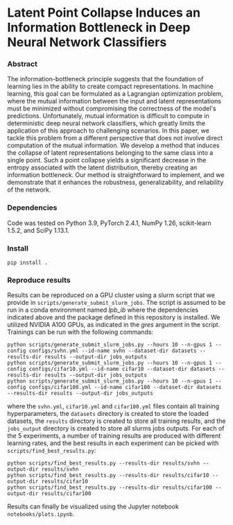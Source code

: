 # Latent Point Collapse Induces an Information Bottleneck in Deep Neural Network Classifiers

### Abstract
The information-bottleneck principle suggests that the foundation of learning lies in the ability to create compact representations. In machine learning, this goal can be formulated as a Lagrangian optimization problem, where the mutual information between the input and latent representations must be minimized without compromising the correctness of the model's predictions.
Unfortunately, mutual information is difficult to compute in deterministic deep neural network classifiers, which greatly limits the application of this approach to challenging scenarios. In this paper, we tackle this problem from a different perspective that does not involve direct computation of the mutual information. We develop a method that induces the collapse of latent representations belonging to the same class into a single point. Such a point collapse yields a significant decrease in the entropy associated with the latent distribution, thereby creating an information bottleneck. Our method is straightforward to implement, and we demonstrate that it enhances the robustness, generalizability, and reliability of the network.

### Dependencies 
Code was tested on Python 3.9, PyTorch 2.4.1, NumPy 1.26, scikit-learn 1.5.2, and SciPy 1.13.1.

### Install
```
pip install .
```

### Reproduce results 
Results can be reproduced on a GPU cluster using a slurm script that we provide in `scripts/generate_submit_slurm_jobs`. The script is assumed to be run in a conda environment named _lpb_ib_ where the dependencies indicated above and the package defined in this repository is installed. We utilized NVIDIA A100 GPUs, as indicated in the _gres_ argument in the script. Trainings can be run with the following commands:

```
python scripts/generate_submit_slurm_jobs.py --hours 10 --n-gpus 1 --config configs/svhn.yml --id-name svhn --dataset-dir datasets --results-dir results --output-dir jobs_outputs
python scripts/generate_submit_slurm_jobs.py --hours 10 --n-gpus 1 --config configs/cifar10.yml --id-name cifar10 --dataset-dir datasets --results-dir results --output-dir jobs_outputs
python scripts/generate_submit_slurm_jobs.py --hours 10 --n-gpus 1 --config configs/cifar100.yml --id-name cifar100 --dataset-dir datasets --results-dir results --output-dir jobs_outputs

```

where the `svhn.yml`, `cifar10.yml` and `cifar100.yml` files contain all training hyperparameters, the `datasets` directory is created to store the loaded datasets, the `results` directory is created to store all training results, and the `jobs_output` directory is created to store all slurms jobs outputs. 
For each of the 5 experiments, a number of training results are produced with different learning rates, and the best results in each experiment can be picked with `scripts/find_best_results.py`:

```
python scripts/find_best_results.py --results-dir results/svhn --output-dir results/svhn
python scripts/find_best_results.py --results-dir results/cifar10 --output-dir results/cifar10
python scripts/find_best_results.py --results-dir results/cifar100 --output-dir results/cifar100
```

Results can finally be visualized using the Jupyter notebook `notebooks/plots.ipynb`.


